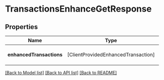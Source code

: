 # TransactionsEnhanceGetResponse

## Properties
Name | Type | Description | Notes
------------ | ------------- | ------------- | -------------
**enhancedTransactions** | [ClientProvidedEnhancedTransaction] | An array of enhanced transactions. | 

[[Back to Model list]](../README.md#documentation-for-models) [[Back to API list]](../README.md#documentation-for-api-endpoints) [[Back to README]](../README.md)


